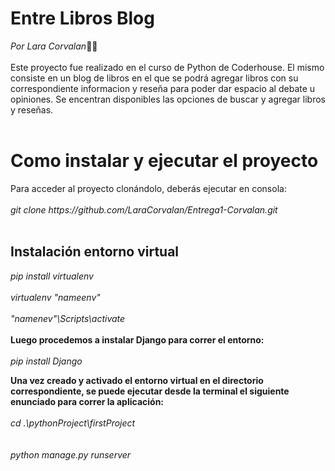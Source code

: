 <h1>Entre Libros Blog</h1>
<i>Por Lara Corvalan</i>👋✨
<br></br>
Este proyecto fue realizado en el curso de Python de Coderhouse. El mismo consiste en un blog de libros en el que se podrá agregar 
libros con su correspondiente informacion y reseña para poder dar espacio al debate u opiniones. Se encentran disponibles las opciones de buscar y agregar libros y reseñas.
<br></br>
<h1>Como instalar y ejecutar el proyecto</h1>
Para acceder al proyecto clonándolo, deberás ejecutar en consola:
<br></br>
<i>git clone https://github.com/LaraCorvalan/Entrega1-Corvalan.git</i>
<br></br>
<h2>Instalación entorno virtual</h2>

<i>pip install virtualenv</i>
<br></br>
<i>virtualenv "nameenv"</i>
<br></br>
<i>"namenev"\Scripts\activate</i>
<br></br>
<b>Luego procedemos a instalar Django para correr el entorno:</b>
<br></br>
<i>pip install Django</i>

<b>Una vez creado y activado el entorno virtual en el directorio correspondiente, se puede ejecutar desde la terminal el siguiente enunciado para correr la aplicación:</b>
<br></br>
<i>cd .\pythonProject\firstProject\
<br></br>
python manage.py runserver</i>
